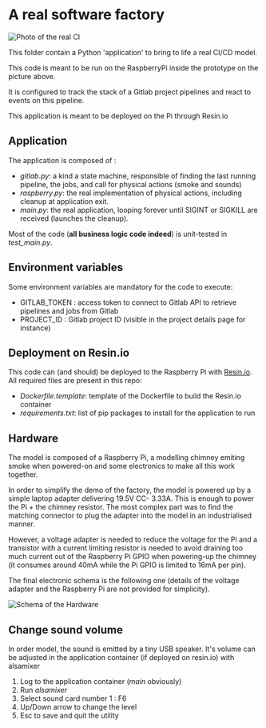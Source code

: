 [photo_udd]: https://www.oviles.info/ci_for_real.png "A real CI"
[schema_hardware]: https://www.oviles.info/ci_hardware.png "Hardware schematic"
[resin.io]: https://resin.io/ "Resin.io website"

# A real software factory
![Photo of the real CI][photo_udd]

This folder contain a Python 'application' to bring to life a real CI/CD model.

This code is meant to be run on the RaspberryPi inside the prototype on the picture above.

It is configured to track the stack of a Gitlab project pipelines and react to events on this pipeline.

This application is meant to be deployed on the Pi through Resin.io

## Application

The application is composed of :
- *gitlab.py*: a kind a state machine, responsible of finding the last running pipeline, the jobs, and call for physical actions (smoke and sounds)
- *raspberry.py*: the real implementation of physical actions, including cleanup at application exit.
- *main.py*: the real application, looping forever until SIGINT or SIGKILL are received (launches the cleanup).

Most of the code  (**all business logic code indeed**) is unit-tested in *test_main.py*.

## Environment variables

Some environment variables are mandatory for the code to execute:
- GITLAB_TOKEN : access token to connect to Gitlab API to retrieve pipelines and jobs from Gitlab
- PROJECT_ID : Gitlab project ID (visible in the project details page for instance)

## Deployment on Resin.io

This code can (and should) be deployed to the Raspberry Pi with [Resin.io][resin.io].
All required files are present in this repo:
- *Dockerfile.template*: template of the Dockerfile to build the Resin.io container
- *requirements.txt*: list of pip packages to install for the application to run

## Hardware

The model is composed of a Raspberry Pi, a modelling chimney emiting smoke when powered-on and some electronics to make all this work together.

In order to simplify the demo of the factory, the model is powered up by a simple laptop adapter delivering 19.5V CC- 3.33A. This is enough to power the Pi + the chimney resistor. The most complex part was to find the matching connector to plug the adapter into the model in an industrialised manner.

However, a voltage adapter is needed to reduce the voltage for the Pi and a transistor with a current limiting resistor is needed to avoid draining too much current out of the Raspberry Pi GPIO when powering-up the chimney (it consumes around 40mA while the Pi GPIO is limited to 16mA per pin).

The final electronic schema is the following one (details of the voltage adapter and the Raspberry Pi are not provided for simplicity).

![Schema of the Hardware][schema_hardware]

## Change sound volume

In order model, the sound is emitted by a tiny USB speaker. It's volume can be adjusted in the application container (if deployed on resin.io) with alsamixer

1. Log to the application container (*main* obviously)
1. Run _alsamixer_
1. Select sound card number 1 : F6
1. Up/Down arrow to change the level
1. Esc to save and quit the utility
